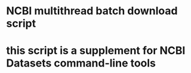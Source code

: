 # NCBI multithread batch download script
# this script is a supplement for NCBI Datasets command-line tools
